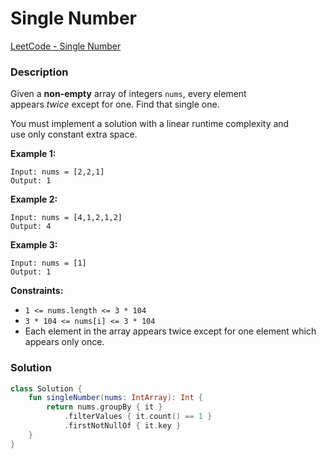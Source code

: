 # Single Number

[LeetCode - Single Number](https://leetcode.com/problems/single-number/description/)

### Description

Given a **non-empty** array of integers `nums`, every element appears *twice* except for one. Find that single one.

You must implement a solution with a linear runtime complexity and use only constant extra space.

**Example 1:**

```
Input: nums = [2,2,1]
Output: 1
```

**Example 2:**

```
Input: nums = [4,1,2,1,2]
Output: 4
```

**Example 3:**

```
Input: nums = [1]
Output: 1
```

**Constraints:**

- `1 <= nums.length <= 3 * 104`
- `3 * 104 <= nums[i] <= 3 * 104`
- Each element in the array appears twice except for one element which appears only once.

### Solution
```kotlin
class Solution {
    fun singleNumber(nums: IntArray): Int {
        return nums.groupBy { it }
            .filterValues { it.count() == 1 }
            .firstNotNullOf { it.key }
    }
}
```